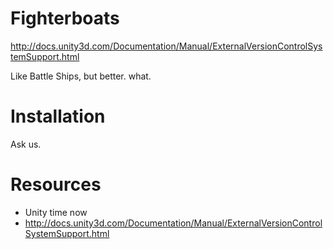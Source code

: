 Fighterboats
============
http://docs.unity3d.com/Documentation/Manual/ExternalVersionControlSystemSupport.html

Like Battle Ships, but better.
what.

Installation
============
Ask us.

Resources
=========
* Unity time now
* http://docs.unity3d.com/Documentation/Manual/ExternalVersionControlSystemSupport.html